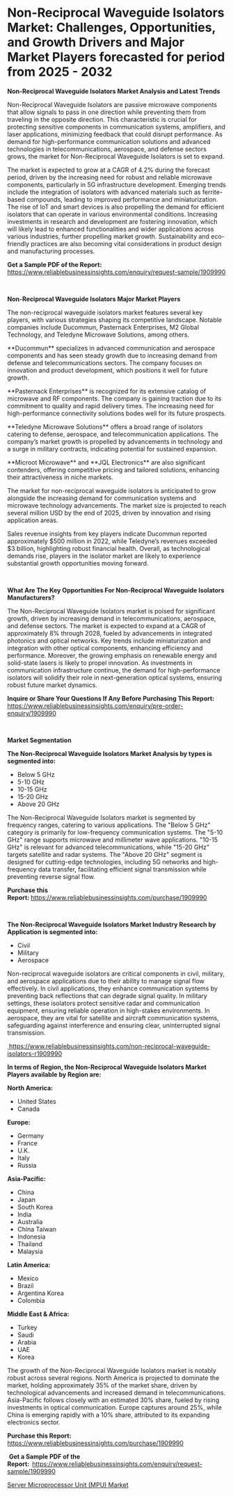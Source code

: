 <p><h1>Non-Reciprocal Waveguide Isolators Market: Challenges, Opportunities, and Growth Drivers and Major Market Players forecasted for period from 2025 - 2032</h1></p><p><strong>Non-Reciprocal Waveguide Isolators Market Analysis and Latest Trends</strong></p>
<p><p>Non-Reciprocal Waveguide Isolators are passive microwave components that allow signals to pass in one direction while preventing them from traveling in the opposite direction. This characteristic is crucial for protecting sensitive components in communication systems, amplifiers, and laser applications, minimizing feedback that could disrupt performance. As demand for high-performance communication solutions and advanced technologies in telecommunications, aerospace, and defense sectors grows, the market for Non-Reciprocal Waveguide Isolators is set to expand.</p><p>The market is expected to grow at a CAGR of 4.2% during the forecast period, driven by the increasing need for robust and reliable microwave components, particularly in 5G infrastructure development. Emerging trends include the integration of isolators with advanced materials such as ferrite-based compounds, leading to improved performance and miniaturization. The rise of IoT and smart devices is also propelling the demand for efficient isolators that can operate in various environmental conditions. Increasing investments in research and development are fostering innovation, which will likely lead to enhanced functionalities and wider applications across various industries, further propelling market growth. Sustainability and eco-friendly practices are also becoming vital considerations in product design and manufacturing processes.</p></p>
<p><strong>Get a Sample PDF of the Report:&nbsp;</strong> <a href="https://www.reliablebusinessinsights.com/enquiry/request-sample/1909990?utm_campaign=2379&utm_medium=2&utm_source=Github&utm_content=ia&utm_term=13022025&utm_id=non-reciprocal-waveguide-isolators">https://www.reliablebusinessinsights.com/enquiry/request-sample/1909990</a></p>
<p>&nbsp;</p>
<p><strong>Non-Reciprocal Waveguide Isolators Major Market Players</strong></p>
<p><p>The non-reciprocal waveguide isolators market features several key players, with various strategies shaping its competitive landscape. Notable companies include Ducommun, Pasternack Enterprises, M2 Global Technology, and Teledyne Microwave Solutions, among others.</p><p>**Ducommun** specializes in advanced communication and aerospace components and has seen steady growth due to increasing demand from defense and telecommunications sectors. The company focuses on innovation and product development, which positions it well for future growth.</p><p>**Pasternack Enterprises** is recognized for its extensive catalog of microwave and RF components. The company is gaining traction due to its commitment to quality and rapid delivery times. The increasing need for high-performance connectivity solutions bodes well for its future prospects.</p><p>**Teledyne Microwave Solutions** offers a broad range of isolators catering to defense, aerospace, and telecommunication applications. The company’s market growth is propelled by advancements in technology and a surge in military contracts, indicating potential for sustained expansion.</p><p>**Microot Microwave** and **JQL Electronics** are also significant contenders, offering competitive pricing and tailored solutions, enhancing their attractiveness in niche markets.</p><p>The market for non-reciprocal waveguide isolators is anticipated to grow alongside the increasing demand for communication systems and microwave technology advancements. The market size is projected to reach several million USD by the end of 2025, driven by innovation and rising application areas.</p><p>Sales revenue insights from key players indicate Ducommun reported approximately $500 million in 2022, while Teledyne’s revenues exceeded $3 billion, highlighting robust financial health. Overall, as technological demands rise, players in the isolator market are likely to experience substantial growth opportunities moving forward.</p></p>
<p>&nbsp;</p>
<p><strong>What Are The Key Opportunities For Non-Reciprocal Waveguide Isolators Manufacturers?</strong></p>
<p><p>The Non-Reciprocal Waveguide Isolators market is poised for significant growth, driven by increasing demand in telecommunications, aerospace, and defense sectors. The market is expected to expand at a CAGR of approximately 8% through 2028, fueled by advancements in integrated photonics and optical networks. Key trends include miniaturization and integration with other optical components, enhancing efficiency and performance. Moreover, the growing emphasis on renewable energy and solid-state lasers is likely to propel innovation. As investments in communication infrastructure continue, the demand for high-performance isolators will solidify their role in next-generation optical systems, ensuring robust future market dynamics.</p></p>
<p><strong>Inquire or Share Your Questions If Any Before Purchasing This Report:</strong> <a href="https://www.reliablebusinessinsights.com/enquiry/pre-order-enquiry/1909990?utm_campaign=2379&utm_medium=2&utm_source=Github&utm_content=ia&utm_term=13022025&utm_id=non-reciprocal-waveguide-isolators">https://www.reliablebusinessinsights.com/enquiry/pre-order-enquiry/1909990</a></p>
<p>&nbsp;</p>
<p><strong>Market Segmentation</strong></p>
<p><strong>The Non-Reciprocal Waveguide Isolators Market Analysis by types is segmented into:</strong></p>
<p><ul><li>Below 5 GHz</li><li>5-10 GHz</li><li>10-15 GHz</li><li>15-20 GHz</li><li>Above 20 GHz</li></ul></p>
<p><p>The Non-Reciprocal Waveguide Isolators market is segmented by frequency ranges, catering to various applications. The "Below 5 GHz" category is primarily for low-frequency communication systems. The "5-10 GHz" range supports microwave and millimeter wave applications. "10-15 GHz" is relevant for advanced telecommunications, while "15-20 GHz" targets satellite and radar systems. The "Above 20 GHz" segment is designed for cutting-edge technologies, including 5G networks and high-frequency data transfer, facilitating efficient signal transmission while preventing reverse signal flow.</p></p>
<p><strong>Purchase this Report:&nbsp;</strong><a href="https://www.reliablebusinessinsights.com/purchase/1909990?utm_campaign=2379&utm_medium=2&utm_source=Github&utm_content=ia&utm_term=13022025&utm_id=non-reciprocal-waveguide-isolators">https://www.reliablebusinessinsights.com/purchase/1909990</a></p>
<p>&nbsp;</p>
<p><strong>The Non-Reciprocal Waveguide Isolators Market Industry Research by Application is segmented into:</strong></p>
<p><ul><li>Civil</li><li>Military</li><li>Aerospace</li></ul></p>
<p><p>Non-reciprocal waveguide isolators are critical components in civil, military, and aerospace applications due to their ability to manage signal flow effectively. In civil applications, they enhance communication systems by preventing back reflections that can degrade signal quality. In military settings, these isolators protect sensitive radar and communication equipment, ensuring reliable operation in high-stakes environments. In aerospace, they are vital for satellite and aircraft communication systems, safeguarding against interference and ensuring clear, uninterrupted signal transmission.</p></p>
<p><a href="https://www.reliablebusinessinsights.com/non-reciprocal-waveguide-isolators-r1909990?utm_campaign=2379&utm_medium=2&utm_source=Github&utm_content=ia&utm_term=13022025&utm_id=non-reciprocal-waveguide-isolators">&nbsp;https://www.reliablebusinessinsights.com/non-reciprocal-waveguide-isolators-r1909990</a></p>
<p><strong>In terms of Region, the Non-Reciprocal Waveguide Isolators Market Players available by Region are:</strong></p>
<p>
    <p> <strong> North America: </strong>
        <ul>
            <li>United States</li>
            <li>Canada</li>
        </ul>
        </p> 
    <p> <strong> Europe: </strong>
        <ul>
            <li>Germany</li>
            <li>France</li>
            <li>U.K.</li>
            <li>Italy</li>
            <li>Russia</li>
        </ul>
        </p> 
    <p> <strong> Asia-Pacific: </strong>
        <ul>
            <li>China</li>
            <li>Japan</li>
            <li>South Korea</li>
            <li>India</li>
            <li>Australia</li>
            <li>China Taiwan</li>
            <li>Indonesia</li>
            <li>Thailand</li>
            <li>Malaysia</li>
        </ul>
        </p> 
    <p> <strong> Latin America: </strong>
        <ul>
            <li>Mexico</li>
            <li>Brazil</li>
            <li>Argentina Korea</li>
            <li>Colombia</li>
        </ul>
        </p> 
    <p> <strong> Middle East & Africa: </strong>
        <ul>
            <li>Turkey</li>
            <li>Saudi</li>
            <li>Arabia</li>
            <li>UAE</li>
            <li>Korea</li>
        </ul>
    </p>
    </p>
<p><p>The growth of the Non-Reciprocal Waveguide Isolators market is notably robust across several regions. North America is projected to dominate the market, holding approximately 35% of the market share, driven by technological advancements and increased demand in telecommunications. Asia-Pacific follows closely with an estimated 30% share, fueled by rising investments in optical communication. Europe captures around 25%, while China is emerging rapidly with a 10% share, attributed to its expanding electronics sector.</p></p>
<p><strong>Purchase this Report: </strong><a href="https://www.reliablebusinessinsights.com/purchase/1909990?utm_campaign=2379&utm_medium=2&utm_source=Github&utm_content=ia&utm_term=13022025&utm_id=non-reciprocal-waveguide-isolators">https://www.reliablebusinessinsights.com/purchase/1909990</a></p>
<p>&nbsp;<strong>Get a Sample PDF of the Report:&nbsp;&nbsp;</strong><a href="https://www.reliablebusinessinsights.com/enquiry/request-sample/1909990?utm_campaign=2379&utm_medium=2&utm_source=Github&utm_content=ia&utm_term=13022025&utm_id=non-reciprocal-waveguide-isolators">https://www.reliablebusinessinsights.com/enquiry/request-sample/1909990</a></p>
<p><strong></strong></p>
<p><p><a href="https://github.com/yankimber90yankim/Market-Research-Report-List-1/blob/main/server-microprocessor-unit-mpu-market.md?utm_campaign=2379&utm_medium=2&utm_source=Github&utm_content=ia&utm_term=13022025&utm_id=non-reciprocal-waveguide-isolators">Server Microprocessor Unit (MPU) Market</a></p></p>